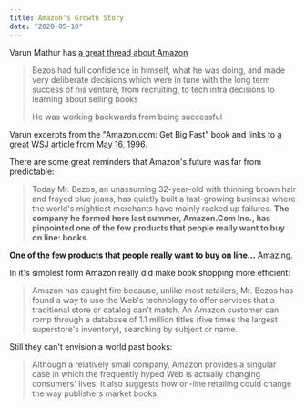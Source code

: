 ```yaml
---
title: Amazon's Growth Story
date: "2020-05-10"
---
```


Varun Mathur has [a great thread about Amazon](https://twitter.com/varun_mathur/status/1137838876737904640?s=20)

> Bezos had full confidence in himself, what he was doing, and made very deliberate decisions which were in tune with the long term success of his venture, from recruiting, to tech infra decisions to learning about selling books
>
> He was working backwards from being successful

Varun excerpts from the "Amazon.com: Get Big Fast" book and links to [a great WSJ article from May 16, 1996](https://www.wsj.com/articles/SB832204437381952500).

There are some great reminders that Amazon's future was far from predictable:

> Today Mr. Bezos, an unassuming 32-year-old with thinning brown hair and frayed blue jeans, has quietly built a fast-growing business where the world's mightiest merchants have mainly racked up failures. **The company he formed here last summer, Amazon.Com Inc., has pinpointed one of the few products that people really want to buy on line: books.**

**One of the few products that people really want to buy on line...** Amazing.

In it's simplest form Amazon really did make book shopping more efficient:

> Amazon has caught fire because, unlike most retailers, Mr. Bezos has found a way to use the Web's technology to offer services that a traditional store or catalog can't match. An Amazon customer can romp through a database of 1.1 million titles (five times the largest superstore's inventory), searching by subject or name.

Still they can't envision a world past books:

> Although a relatively small company, Amazon provides a singular case in which the frequently hyped Web is actually changing consumers' lives. It also suggests how on-line retailing could change the way publishers market books.
